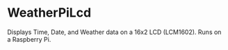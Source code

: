 # WeatherPiLcd
Displays Time, Date, and Weather data on a 16x2 LCD (LCM1602). Runs on a Raspberry Pi.

